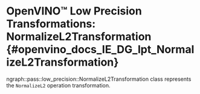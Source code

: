 # OpenVINO™ Low Precision Transformations: NormalizeL2Transformation {#openvino_docs_IE_DG_lpt_NormalizeL2Transformation}

ngraph::pass::low_precision::NormalizeL2Transformation class represents the `NormalizeL2` operation transformation.
